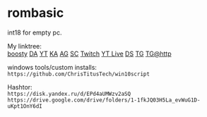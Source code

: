# rombasic
int18 for empty pc.  

My linktree:  
[boosty](https://www.boosty.to/arleenlasleur)
[DA](https://www.deviantart.com/arleenconroy)
[YT](https://www.youtube.com/channel/UCeADT00Qq2Trvdd2MLlQY6A)
[KA](https://krita-artists.org/u/arleen_lasleur)
[AG](https://community.alexgyver.ru/threads/ultrazvukovoj-komandnyj-interfejs-dlja-pk.6067/)
[SC](https://soundcloud.com/arleenlasleur)
[Twitch](https://www.twitch.tv/arleenlasleur)
[YT Live](https://www.youtube.com/channel/UCUtkG45t9PhifJjnzuKnLCg)
[DS](https://discord.gg/D9xdx2hfyR)
[TG](https://t.me/arleentg)
[TG@http](http://city416.ru/arleen)
  
windows tools/custom installs:  
`https://github.com/ChrisTitusTech/win10script`

Hashtor:  
`https://disk.yandex.ru/d/EPd4aUMWzv2aSQ`  
`https://drive.google.com/drive/folders/1-1fkJQ03H5La_evWuG1D-uKpt1OnY6dI`  
